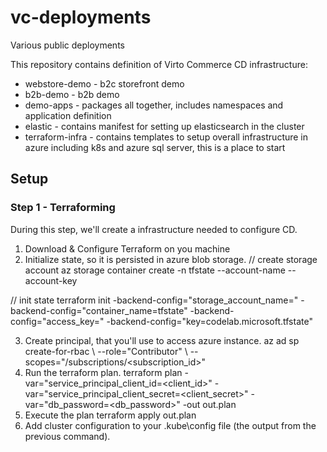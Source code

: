 # vc-deployments
Various public deployments

This repository contains definition of Virto Commerce CD infrastructure:

- webstore-demo - b2c storefront demo
- b2b-demo - b2b demo
- demo-apps - packages all together, includes namespaces and application definition
- elastic - contains manifest for setting up elasticsearch in the cluster
- terraform-infra - contains templates to setup overall infrastructure in azure including k8s and azure sql server, this is a place to start

## Setup

### Step 1 - Terraforming
During this step, we'll create a infrastructure needed to configure CD.

1. Download & Configure Terraform on you machine
2. Initialize state, so it is persisted in azure blob storage.
// create storage account
az storage container create -n tfstate --account-name <account-name> --account-key <account-key>

// init state
terraform init -backend-config="storage_account_name=<account-name>" -backend-config="container_name=tfstate" -backend-config="access_key=<access-key>" -backend-config="key=codelab.microsoft.tfstate"

3. Create principal, that you'll use to access azure instance.
az ad sp create-for-rbac \ --role="Contributor" \ --scopes="/subscriptions/<subscription_id>"
4. Run the terraform plan.
terraform plan -var="service_principal_client_id=<client_id>" -var="service_principal_client_secret=<client_secret>" -var="db_password=<db_password>" -out out.plan
5. Execute the plan
terraform apply out.plan
6. Add cluster configuration to your .kube\config file (the output from the previous command).





